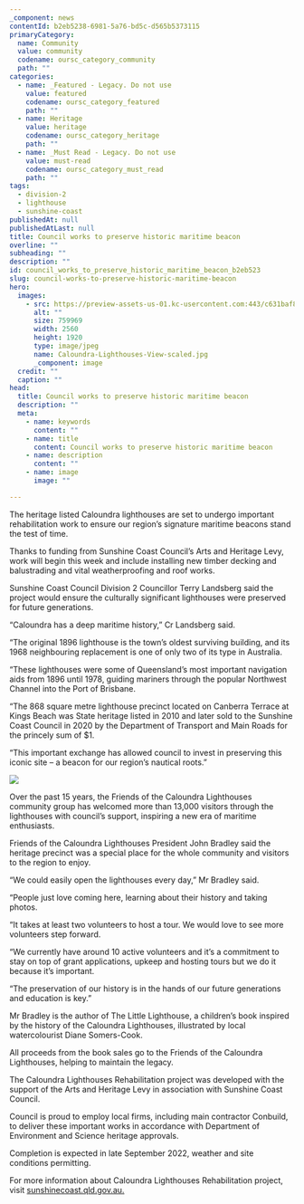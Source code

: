 ```yaml
---
_component: news
contentId: b2eb5238-6981-5a76-bd5c-d565b5373115
primaryCategory:
  name: Community
  value: community
  codename: oursc_category_community
  path: ""
categories:
  - name: _Featured - Legacy. Do not use
    value: featured
    codename: oursc_category_featured
    path: ""
  - name: Heritage
    value: heritage
    codename: oursc_category_heritage
    path: ""
  - name: _Must Read - Legacy. Do not use
    value: must-read
    codename: oursc_category_must_read
    path: ""
tags:
  - division-2
  - lighthouse
  - sunshine-coast
publishedAt: null
publishedAtLast: null
title: Council works to preserve historic maritime beacon
overline: ""
subheading: ""
description: ""
id: council_works_to_preserve_historic_maritime_beacon_b2eb523
slug: council-works-to-preserve-historic-maritime-beacon
hero:
  images:
    - src: https://preview-assets-us-01.kc-usercontent.com:443/c631baf8-1b46-001f-580c-d0001b68b4a8/bf23f6d9-516b-4e62-a81a-58623fa930b3/Caloundra-Lighthouses-View-scaled.jpg
      alt: ""
      size: 759969
      width: 2560
      height: 1920
      type: image/jpeg
      name: Caloundra-Lighthouses-View-scaled.jpg
      _component: image
  credit: ""
  caption: ""
head:
  title: Council works to preserve historic maritime beacon
  description: ""
  meta:
    - name: keywords
      content: ""
    - name: title
      content: Council works to preserve historic maritime beacon
    - name: description
      content: ""
    - name: image
      image: ""

---
```

The heritage listed Caloundra lighthouses are set to undergo important rehabilitation work to ensure our region’s signature maritime beacons stand the test of time.

Thanks to funding from Sunshine Coast Council’s Arts and Heritage Levy, work will begin this week and include installing new timber decking and balustrading and vital weatherproofing and roof works.

Sunshine Coast Council Division 2 Councillor Terry Landsberg said the project would ensure the culturally significant lighthouses were preserved for future generations.

“Caloundra has a deep maritime history,” Cr Landsberg said.

“The original 1896 lighthouse is the town’s oldest surviving building, and its 1968 neighbouring replacement is one of only two of its type in Australia.

“These lighthouses were some of Queensland’s most important navigation aids from 1896 until 1978, guiding mariners through the popular Northwest Channel into the Port of Brisbane.

“The 868 square metre lighthouse precinct located on Canberra Terrace at Kings Beach was State heritage listed in 2010 and later sold to the Sunshine Coast Council in 2020 by the Department of Transport and Main Roads for the princely sum of $1.

“This important exchange has allowed council to invest in preserving this iconic site – a beacon for our region’s nautical roots.”

![](https://preview-assets-us-01.kc-usercontent.com:443/c631baf8-1b46-001f-580c-d0001b68b4a8/864a1f8c-728f-410e-96ce-547b7b1a843a/Caloundra-Lighthouses-2-1-1024x768.jpg)

Over the past 15 years, the Friends of the Caloundra Lighthouses community group has welcomed more than 13,000 visitors through the lighthouses with council’s support, inspiring a new era of maritime enthusiasts.

Friends of the Caloundra Lighthouses President John Bradley said the heritage precinct was a special place for the whole community and visitors to the region to enjoy.

“We could easily open the lighthouses every day,” Mr Bradley said.

“People just love coming here, learning about their history and taking photos.

“It takes at least two volunteers to host a tour. We would love to see more volunteers step forward.

“We currently have around 10 active volunteers and it’s a commitment to stay on top of grant applications, upkeep and hosting tours but we do it because it’s important.

“The preservation of our history is in the hands of our future generations and education is key.”

Mr Bradley is the author of The Little Lighthouse, a children’s book inspired by the history of the Caloundra Lighthouses, illustrated by local watercolourist Diane Somers-Cook.

All proceeds from the book sales go to the Friends of the Caloundra Lighthouses, helping to maintain the legacy.

The Caloundra Lighthouses Rehabilitation project was developed with the support of the Arts and Heritage Levy in association with Sunshine Coast Council.

Council is proud to employ local firms, including main contractor Conbuild, to deliver these important works in accordance with Department of Environment and Science heritage approvals.

Completion is expected in late September 2022, weather and site conditions permitting.

For more information about Caloundra Lighthouses Rehabilitation project, visit [sunshinecoast.qld.gov.au.](https://www.sunshinecoast.qld.gov.au/Council/Planning-and-Projects/Infrastructure-Projects/Minor-Works-in-Progress)
